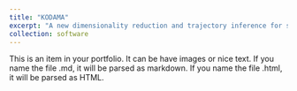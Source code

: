 ```yaml
---
title: "KODAMA"
excerpt: "A new dimensionality reduction and trajectory inference for spatial transcritpomics data analysis"
collection: software
---
```


This is an item in your portfolio. It can be have images or nice text. If you name the file .md, it will be parsed as markdown. If you name the file .html, it will be parsed as HTML. 
